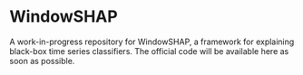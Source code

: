 # WindowSHAP
 
A work-in-progress repository for WindowSHAP, a framework for explaining black-box time series classifiers. The official code will be available here as soon as possible.
